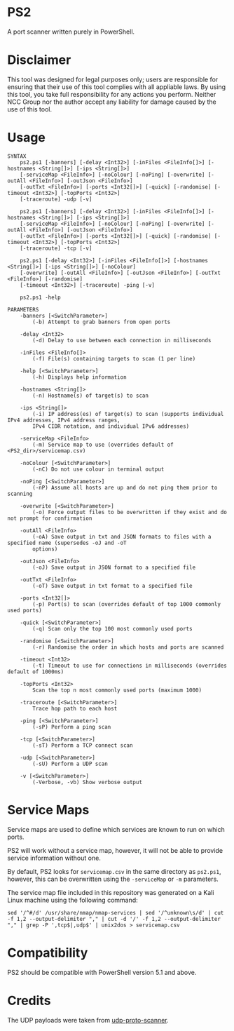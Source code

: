 # PS2
A port scanner written purely in PowerShell.

# Disclaimer
This tool was designed for legal purposes only; users are responsible for ensuring that their use of this tool complies with all appliable laws. By using this tool, you take full responsibility for any actions you perform. Neither NCC Group nor the author accept any liability for damage caused by the use of this tool.

# Usage
```
SYNTAX
    ps2.ps1 [-banners] [-delay <Int32>] [-inFiles <FileInfo[]>] [-hostnames <String[]>] [-ips <String[]>]      
    [-serviceMap <FileInfo>] [-noColour] [-noPing] [-overwrite] [-outAll <FileInfo>] [-outJson <FileInfo>]
    [-outTxt <FileInfo>] [-ports <Int32[]>] [-quick] [-randomise] [-timeout <Int32>] [-topPorts <Int32>]
    [-traceroute] -udp [-v]

    ps2.ps1 [-banners] [-delay <Int32>] [-inFiles <FileInfo[]>] [-hostnames <String[]>] [-ips <String[]>]      
    [-serviceMap <FileInfo>] [-noColour] [-noPing] [-overwrite] [-outAll <FileInfo>] [-outJson <FileInfo>]
    [-outTxt <FileInfo>] [-ports <Int32[]>] [-quick] [-randomise] [-timeout <Int32>] [-topPorts <Int32>]
    [-traceroute] -tcp [-v]

    ps2.ps1 [-delay <Int32>] [-inFiles <FileInfo[]>] [-hostnames <String[]>] [-ips <String[]>] [-noColour]     
    [-overwrite] [-outAll <FileInfo>] [-outJson <FileInfo>] [-outTxt <FileInfo>] [-randomise]
    [-timeout <Int32>] [-traceroute] -ping [-v]

    ps2.ps1 -help

PARAMETERS
    -banners [<SwitchParameter>]
        (-b) Attempt to grab banners from open ports

    -delay <Int32>
        (-d) Delay to use between each connection in milliseconds

    -inFiles <FileInfo[]>
        (-f) File(s) containing targets to scan (1 per line)

    -help [<SwitchParameter>]
        (-h) Displays help information

    -hostnames <String[]>
        (-n) Hostname(s) of target(s) to scan

    -ips <String[]>
        (-i) IP address(es) of target(s) to scan (supports individual IPv4 addresses, IPv4 address ranges,
        IPv4 CIDR notation, and individual IPv6 addresses)   

    -serviceMap <FileInfo>
        (-m) Service map to use (overrides default of <PS2_dir>/servicemap.csv)

    -noColour [<SwitchParameter>]
        (-nC) Do not use colour in terminal output

    -noPing [<SwitchParameter>]
        (-nP) Assume all hosts are up and do not ping them prior to scanning

    -overwrite [<SwitchParameter>]
        (-o) Force output files to be overwritten if they exist and do not prompt for confirmation

    -outAll <FileInfo>
        (-oA) Save output in txt and JSON formats to files with a specified name (supersedes -oJ and -oT
        options)

    -outJson <FileInfo>
        (-oJ) Save output in JSON format to a specified file

    -outTxt <FileInfo>
        (-oT) Save output in txt format to a specified file

    -ports <Int32[]>
        (-p) Port(s) to scan (overrides default of top 1000 commonly used ports)

    -quick [<SwitchParameter>]
        (-q) Scan only the top 100 most commonly used ports

    -randomise [<SwitchParameter>]
        (-r) Randomise the order in which hosts and ports are scanned

    -timeout <Int32>
        (-t) Timeout to use for connections in milliseconds (overrides default of 1000ms)

    -topPorts <Int32>
        Scan the top n most commonly used ports (maximum 1000)

    -traceroute [<SwitchParameter>]
        Trace hop path to each host

    -ping [<SwitchParameter>]
        (-sP) Perform a ping scan

    -tcp [<SwitchParameter>]
        (-sT) Perform a TCP connect scan

    -udp [<SwitchParameter>]
        (-sU) Perform a UDP scan

    -v [<SwitchParameter>]
        (-Verbose, -vb) Show verbose output
```
# Service Maps
Service maps are used to define which services are known to run on which ports.

PS2 will work without a service map, however, it will not be able to provide service information without one.

By default, PS2 looks for  `servicemap.csv` in the same directory as `ps2.ps1`, however, this can be overwritten using the `-serviceMap` or `-m` parameters.

The service map file included in this repository was generated on a Kali Linux machine using the following command:

```
sed '/^#/d' /usr/share/nmap/nmap-services | sed '/^unknown\s/d' | cut -f 1,2 --output-delimiter "," | cut -d '/' -f 1,2 --output-delimiter "," | grep -P ',tcp$|,udp$' | unix2dos > servicemap.csv
```

# Compatibility
PS2 should be compatible with PowerShell version 5.1 and above.

# Credits
The UDP payloads were taken from [udp-proto-scanner](https://github.com/CiscoCXSecurity/udp-proto-scanner).
